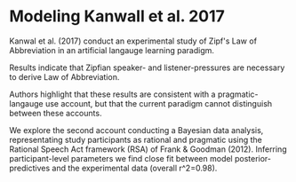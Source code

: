 # Modeling Kanwall et al. 2017


Kanwal et al. (2017) conduct an experimental study of Zipf's Law of Abbreviation in an artificial langauge learning paradigm.

Results indicate that Zipfian speaker- and listener-pressures are necessary to derive Law of Abbreviation.

Authors highlight that these results are consistent with a pragmatic-langauge use account, but that the current
paradigm cannot distinguish between these accounts. 

We explore the second account conducting a Bayesian data analysis, representating study participants as rational and pragmatic using the
Rational Speech Act framework (RSA) of Frank & Goodman (2012). Inferring participant-level parameters we find close
fit between model posterior-predictives and the experimental data (overall r^2=0.98).